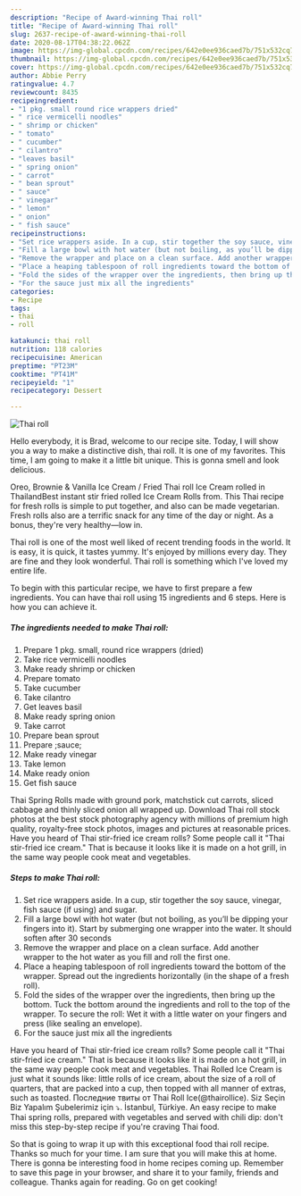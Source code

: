 ```yaml
---
description: "Recipe of Award-winning Thai roll"
title: "Recipe of Award-winning Thai roll"
slug: 2637-recipe-of-award-winning-thai-roll
date: 2020-08-17T04:38:22.062Z
image: https://img-global.cpcdn.com/recipes/642e0ee936caed7b/751x532cq70/thai-roll-recipe-main-photo.jpg
thumbnail: https://img-global.cpcdn.com/recipes/642e0ee936caed7b/751x532cq70/thai-roll-recipe-main-photo.jpg
cover: https://img-global.cpcdn.com/recipes/642e0ee936caed7b/751x532cq70/thai-roll-recipe-main-photo.jpg
author: Abbie Perry
ratingvalue: 4.7
reviewcount: 8435
recipeingredient:
- "1 pkg. small round rice wrappers dried"
- " rice vermicelli noodles"
- " shrimp or chicken"
- " tomato"
- " cucumber"
- " cilantro"
- "leaves basil"
- " spring onion"
- " carrot"
- " bean sprout"
- " sauce"
- " vinegar"
- " lemon"
- " onion"
- " fish sauce"
recipeinstructions:
- "Set rice wrappers aside. In a cup, stir together the soy sauce, vinegar, fish sauce (if using) and sugar."
- "Fill a large bowl with hot water (but not boiling, as you’ll be dipping your fingers into it). Start by submerging one wrapper into the water. It should soften after 30 seconds"
- "Remove the wrapper and place on a clean surface. Add another wrapper to the hot water as you fill and roll the first one."
- "Place a heaping tablespoon of roll ingredients toward the bottom of the wrapper. Spread out the ingredients horizontally (in the shape of a fresh roll)."
- "Fold the sides of the wrapper over the ingredients, then bring up the bottom. Tuck the bottom around the ingredients and roll to the top of the wrapper. To secure the roll: Wet it with a little water on your fingers and press (like sealing an envelope)."
- "For the sauce just mix all the ingredients"
categories:
- Recipe
tags:
- thai
- roll

katakunci: thai roll 
nutrition: 118 calories
recipecuisine: American
preptime: "PT23M"
cooktime: "PT41M"
recipeyield: "1"
recipecategory: Dessert

---
```



![Thai roll](https://img-global.cpcdn.com/recipes/642e0ee936caed7b/751x532cq70/thai-roll-recipe-main-photo.jpg)

Hello everybody, it is Brad, welcome to our recipe site. Today, I will show you a way to make a distinctive dish, thai roll. It is one of my favorites. This time, I am going to make it a little bit unique. This is gonna smell and look delicious.

Oreo, Brownie &amp; Vanilla Ice Cream / Fried Thai roll Ice Cream rolled in ThailandBest instant stir fried rolled Ice Cream Rolls from. This Thai recipe for fresh rolls is simple to put together, and also can be made vegetarian. Fresh rolls also are a terrific snack for any time of the day or night. As a bonus, they&#39;re very healthy—low in.

Thai roll is one of the most well liked of recent trending foods in the world. It is easy, it is quick, it tastes yummy. It's enjoyed by millions every day. They are fine and they look wonderful. Thai roll is something which I've loved my entire life.


To begin with this particular recipe, we have to first prepare a few ingredients. You can have thai roll using 15 ingredients and 6 steps. Here is how you can achieve it.

<!--inarticleads1-->

##### The ingredients needed to make Thai roll:

1. Prepare 1 pkg. small, round rice wrappers (dried)
1. Take  rice vermicelli noodles
1. Make ready  shrimp or chicken
1. Prepare  tomato
1. Take  cucumber
1. Take  cilantro
1. Get leaves basil
1. Make ready  spring onion
1. Take  carrot
1. Prepare  bean sprout
1. Prepare  ;sauce;
1. Make ready  vinegar
1. Take  lemon
1. Make ready  onion
1. Get  fish sauce


Thai Spring Rolls made with ground pork, matchstick cut carrots, sliced cabbage and thinly sliced onion all wrapped up. Download Thai roll stock photos at the best stock photography agency with millions of premium high quality, royalty-free stock photos, images and pictures at reasonable prices. Have you heard of Thai stir-fried ice cream rolls? Some people call it &#34;Thai stir-fried ice cream.&#34; That is because it looks like it is made on a hot grill, in the same way people cook meat and vegetables. 

<!--inarticleads2-->

##### Steps to make Thai roll:

1. Set rice wrappers aside. In a cup, stir together the soy sauce, vinegar, fish sauce (if using) and sugar.
1. Fill a large bowl with hot water (but not boiling, as you’ll be dipping your fingers into it). Start by submerging one wrapper into the water. It should soften after 30 seconds
1. Remove the wrapper and place on a clean surface. Add another wrapper to the hot water as you fill and roll the first one.
1. Place a heaping tablespoon of roll ingredients toward the bottom of the wrapper. Spread out the ingredients horizontally (in the shape of a fresh roll).
1. Fold the sides of the wrapper over the ingredients, then bring up the bottom. Tuck the bottom around the ingredients and roll to the top of the wrapper. To secure the roll: Wet it with a little water on your fingers and press (like sealing an envelope).
1. For the sauce just mix all the ingredients


Have you heard of Thai stir-fried ice cream rolls? Some people call it &#34;Thai stir-fried ice cream.&#34; That is because it looks like it is made on a hot grill, in the same way people cook meat and vegetables. Thai Rolled Ice Cream is just what it sounds like: little rolls of ice cream, about the size of a roll of quarters, that are packed into a cup, then topped with all manner of extras, such as toasted. Последние твиты от Thai Roll Ice(@thairollice). Siz Seçin Biz Yapalım Şubelerimiz için ⤵. İstanbul, Türkiye. An easy recipe to make Thai spring rolls, prepared with vegetables and served with chili dip: don&#39;t miss this step-by-step recipe if you&#39;re craving Thai food. 

So that is going to wrap it up with this exceptional food thai roll recipe. Thanks so much for your time. I am sure that you will make this at home. There is gonna be interesting food in home recipes coming up. Remember to save this page in your browser, and share it to your family, friends and colleague. Thanks again for reading. Go on get cooking!
